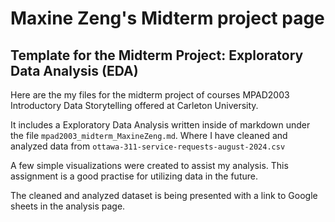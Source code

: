 # Maxine Zeng's Midterm project page

## Template for the Midterm Project: Exploratory Data Analysis (EDA)

Here are the my files for the midterm project of courses MPAD2003 Introductory Data Storytelling offered at Carleton University.

It includes a Exploratory Data Analysis written inside of markdown under the file `mpad2003_midterm_MaxineZeng.md`. Where I have cleaned and analyzed data from `ottawa-311-service-requests-august-2024.csv`

A few simple visualizations were created to assist my analysis. This assignment is a good practise for utilizing data in the future.

The cleaned and analyzed dataset is being presented with a link to Google sheets in the analysis page.



